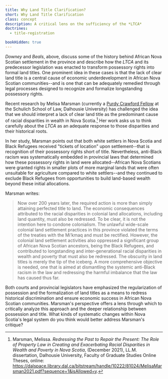 ```yaml
---
title: Why Land Title Clarification?
short: Why Land Title Clarification
class: concept
description: A critical lens on the sufficiency of the *LTCA*
doctrines:
  - title-registration

bookHidden: true
---
```


*Downey* and *Beals*, above, discuss some of the history behind African Nova Scotian settlement in the province and describe how the *LTCA* and its predecessor legislation was enacted to transform possessory rights into formal land titles. One prominent idea in these cases is that the lack of clear land title is a central cause of economic underdevelopment in African Nova Scotian communities--and is one that can be adequately remedied through legal processes designed to recognize and formalize longstanding possessory rights. 

Recent research by Melisa Marsman (currently a [Purdy Crawford Fellow](https://www.dal.ca/faculty/law/news-events/news/2022/03/09/schulich_law_welcomes_new_fellows.html) at the Schulich School of Law, Dalhousie University) has challenged the idea that we should interpret a lack of clear land title as the predominant cause of racial disparities in wealth in Nova Scotia.[^marsman] Her work asks us to think carefully about the *LTCA* as an adequate response to those disparities and their historical roots.

 In her study, Marsman points out that both white settlers in Nova Scotia and Black Refugees received "tickets of location" upon settlement--that is recognition of their possessory rights short of title. Nevertheless, anti-Black racism was systematically embedded in provincial laws that determined how these possessory rights in land were allocated--African Nova Scotians were granted rights in smaller plots of more marginal lands that were often unsuitable for agriculture compared to white settlers--and they continued to exclude Black Refugees from opportunities to build land-based wealth beyond these initial allocations. 

Marsman writes:

> Now over 200 years later, the required action is more than simply attaining perfected title to land. The economic consequences attributed to the racial disparities in colonial land allocations, including land quantity, must also be redressed. To be clear, it is not the intention here to condone colonialism. The unlawful wide-scale colonial land settlement practices in this province violated the terms of the treaties with the Mi’kmaq and must be rectified. However, the colonial land settlement activities also oppressed a significant group of African Nova Scotian ancestors, being the Black Refugees, and contributed to longstanding and inter-generational racial disparities in wealth and poverty that must also be redressed. The obscurity in land titles is merely the tip of the iceberg. A more comprehensive objective is needed, one that is aimed at dismantling the systemic anti-Black racism in the law and redressing the harmful imbalance that the law has caused thus far.

Both courts and provincial legislators have emphasized the regularization of possession and the formalization of land titles as a means to redress historical discrimination and ensure economic success in African Nova Scotian communities. Marsman's perspective offers a lens through which to critically analyze this approach and the deeper relationship between possession and title. What kinds of systematic changes within Nova Scotia's legal system do you think would better address Marsman's critique?

[^marsman]: Marsman, Melissa. *Redressing the Past to Repair the Present: The Role of Property Law in Creating and Exacerbating Racial Disparities in Wealth and Poverty in Nova Scotia*, (December 2021), LL.M. dissertation, Dalhousie University, Faculty of Graduate Studies Online Theses, online: https://dalspace.library.dal.ca/bitstream/handle/10222/81024/MelisaMarsman2021.pdf?sequence=1&isAllowed=y. 
